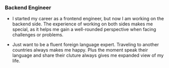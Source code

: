 ### Backend Engineer

- I started my career as a frontend engineer, but now I am working on the backend side. The experience of working on both sides makes me special, as it helps me gain a well-rounded perspective when facing challenges or problems.

- Just want to be a fluent foreign language expert. Traveling to another countries always makes me happy. Plus the moment speak their language and share their cluture always gives me expanded view of my life. 

